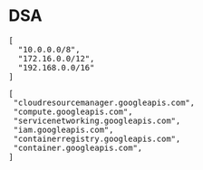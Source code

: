 # DSA
<pre>[<br>  "10.0.0.0/8",<br>  "172.16.0.0/12",<br>  "192.168.0.0/16"<br>]</pre> 

<pre>[<br> "cloudresourcemanager.googleapis.com",<br> "compute.googleapis.com", <br> "servicenetworking.googleapis.com", <br> "iam.googleapis.com", <br> "containerregistry.googleapis.com", <br> "container.googleapis.com",
]<pre>
